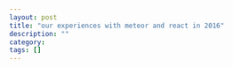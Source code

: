 ```yaml
---
layout: post
title: "our experiences with meteor and react in 2016"
description: ""
category: 
tags: []
---
```


